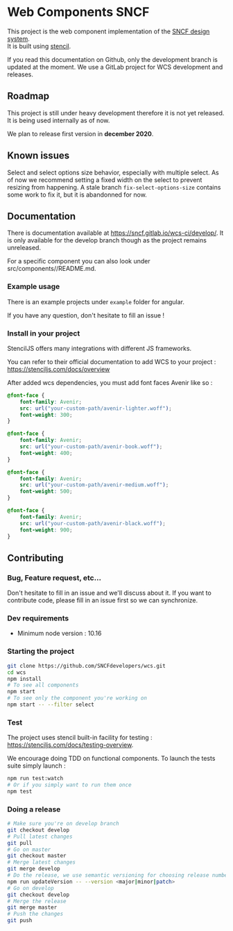 # Web Components SNCF 

This project is the web component implementation of the [SNCF design system](https://designmetier-bootstrap.sncf.fr/).  
It is built using [stencil](https://github.com/ionic-team/stencil).

If you read this documentation on Github, only the development branch is updated at the moment. We use a GitLab project for WCS development and releases.

## Roadmap

This project is still under heavy development therefore it is not yet released. It is being used internally as of now.

We plan to release first version in **december 2020**.

## Known issues

Select and select options size behavior, especially with multiple select. As of now we recommend setting a fixed width on the select to prevent resizing from happening. A stale branch `fix-select-options-size` contains some work to fix it, but it is abandonned for now.

## Documentation

There is documentation available at https://sncf.gitlab.io/wcs-ci/develop/. It is only available for the develop branch though as the project remains unreleased.

For a specific component you can also look under src/components/<the-component-you-want-the-doc-for>/README.md.
    
### Example usage

There is an example projects under `example` folder for angular.

If you have any question, don't hesitate to fill an issue !

### Install in your project

StencilJS offers many integrations with different JS frameworks.

You can refer to their official documentation to add WCS to your project : https://stenciljs.com/docs/overview

After added wcs dependencies, you must add font faces Avenir like so :

```css
@font-face {
    font-family: Avenir;
    src: url("your-custom-path/avenir-lighter.woff");
    font-weight: 300;
}

@font-face {
    font-family: Avenir;
    src: url("your-custom-path/avenir-book.woff");
    font-weight: 400;
}

@font-face {
    font-family: Avenir;
    src: url("your-custom-path/avenir-medium.woff");
    font-weight: 500;
}

@font-face {
    font-family: Avenir;
    src: url("your-custom-path/avenir-black.woff");
    font-weight: 900;
}
```

## Contributing

### Bug, Feature request, etc...

Don't hesitate to fill in an issue and we'll discuss about it. If you want to contribute code, please fill in an issue first so we can synchronize.

### Dev requirements

- Minimum node version : 10.16

### Starting the project

```sh
git clone https://github.com/SNCFdevelopers/wcs.git
cd wcs
npm install
# To see all components
npm start
# To see only the component you're working on
npm start -- --filter select
```

### Test

The project uses stencil built-in facility for testing : https://stenciljs.com/docs/testing-overview.

We encourage doing TDD on functional components. To launch the tests suite simply launch :

```sh
npm run test:watch
# Or if you simply want to run them once
npm test
```

### Doing a release

```sh
# Make sure you're on develop branch
git checkout develop
# Pull latest changes
git pull
# Go on master
git checkout master
# Merge latest changes
git merge develop
# Do the release, we use semantic versioning for choosing release number
npm run updateVersion -- --version <major|minor|patch>
# Go on develop
git checkout develop
# Merge the release
git merge master
# Push the changes
git push
```
